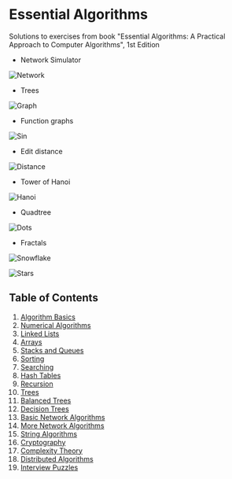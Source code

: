 # Essential Algorithms

Solutions to exercises from book "Essential Algorithms: A Practical Approach to Computer Algorithms", 1st Edition

* Network Simulator

![Network](https://i.imgur.com/8gp482U.png)

* Trees

![Graph](https://i.imgur.com/vi1Tj0K.png)

* Function graphs

![Sin](https://i.imgur.com/BY9fqQ8.png)

* Edit distance

![Distance](https://i.imgur.com/pej2OZa.png)

* Tower of Hanoi

![Hanoi](https://i.imgur.com/zASSzF2.png)

* Quadtree

![Dots](https://i.imgur.com/mTRCnJP.png)

* Fractals

![Snowflake](https://i.imgur.com/fOV5cW0.png)

![Stars](https://i.imgur.com/KoITFz1.png)

## Table of Contents

1. [Algorithm Basics](chapter1)
2. [Numerical Algorithms](chapter2)
3. [Linked Lists](chapter3)
4. [Arrays](chapter4)
5. [Stacks and Queues](chapter5)
6. [Sorting](chapter6)
7. [Searching](chapter7)
8. [Hash Tables](chapter8)
9. [Recursion](chapter9)
10. [Trees](chapter10)
11. [Balanced Trees](chapter11)
12. [Decision Trees](chapter12)
13. [Basic Network Algorithms](chapter13)
14. [More Network Algorithms](chapter14)
15. [String Algorithms](chapter15)
16. [Cryptography](chapter16)
17. [Complexity Theory](chapter17)
18. [Distributed Algorithms](chapter18)
19. [Interview Puzzles](chapter19)
